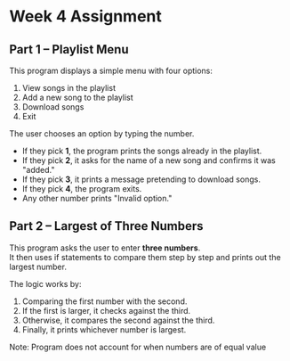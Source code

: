 # Week 4 Assignment

## Part 1 – Playlist Menu
This program displays a simple menu with four options:
1. View songs in the playlist  
2. Add a new song to the playlist  
3. Download songs  
4. Exit  

The user chooses an option by typing the number.  
- If they pick **1**, the program prints the songs already in the playlist.  
- If they pick **2**, it asks for the name of a new song and confirms it was "added."  
- If they pick **3**, it prints a message pretending to download songs.  
- If they pick **4**, the program exits.  
- Any other number prints "Invalid option."  

## Part 2 – Largest of Three Numbers
This program asks the user to enter **three numbers**.  
It then uses if statements to compare them step by step and prints out the largest number.  

The logic works by:
1. Comparing the first number with the second.  
2. If the first is larger, it checks against the third.  
3. Otherwise, it compares the second against the third.  
4. Finally, it prints whichever number is largest.  

Note: Program does not account for when numbers are of equal value 
